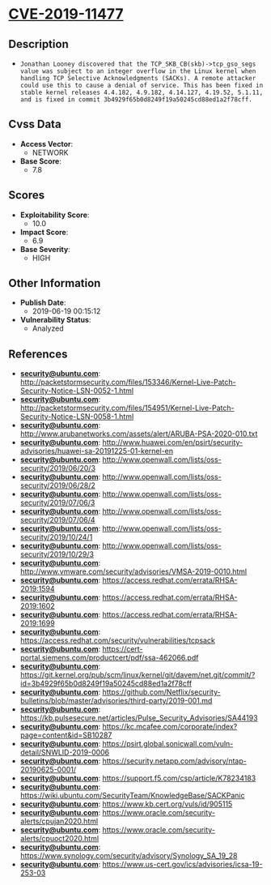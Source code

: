 
# [CVE-2019-11477](https://cve.mitre.org/cgi-bin/cvename.cgi?name=CVE-2019-11477)

## Description

- `Jonathan Looney discovered that the TCP_SKB_CB(skb)->tcp_gso_segs value was subject to an integer overflow in the Linux kernel when handling TCP Selective Acknowledgments (SACKs). A remote attacker could use this to cause a denial of service. This has been fixed in stable kernel releases 4.4.182, 4.9.182, 4.14.127, 4.19.52, 5.1.11, and is fixed in commit 3b4929f65b0d8249f19a50245cd88ed1a2f78cff.`

## Cvss Data

- **Access Vector**:
  - NETWORK
- **Base Score**:
  - 7.8

## Scores

- **Exploitability Score**:
  - 10.0
- **Impact Score**:
  - 6.9
- **Base Severity**:
  - HIGH

## Other Information

- **Publish Date**:
  - 2019-06-19 00:15:12
- **Vulnerability Status**:
  - Analyzed

## References

- **security@ubuntu.com**: http://packetstormsecurity.com/files/153346/Kernel-Live-Patch-Security-Notice-LSN-0052-1.html
- **security@ubuntu.com**: http://packetstormsecurity.com/files/154951/Kernel-Live-Patch-Security-Notice-LSN-0058-1.html
- **security@ubuntu.com**: http://www.arubanetworks.com/assets/alert/ARUBA-PSA-2020-010.txt
- **security@ubuntu.com**: http://www.huawei.com/en/psirt/security-advisories/huawei-sa-20191225-01-kernel-en
- **security@ubuntu.com**: http://www.openwall.com/lists/oss-security/2019/06/20/3
- **security@ubuntu.com**: http://www.openwall.com/lists/oss-security/2019/06/28/2
- **security@ubuntu.com**: http://www.openwall.com/lists/oss-security/2019/07/06/3
- **security@ubuntu.com**: http://www.openwall.com/lists/oss-security/2019/07/06/4
- **security@ubuntu.com**: http://www.openwall.com/lists/oss-security/2019/10/24/1
- **security@ubuntu.com**: http://www.openwall.com/lists/oss-security/2019/10/29/3
- **security@ubuntu.com**: http://www.vmware.com/security/advisories/VMSA-2019-0010.html
- **security@ubuntu.com**: https://access.redhat.com/errata/RHSA-2019:1594
- **security@ubuntu.com**: https://access.redhat.com/errata/RHSA-2019:1602
- **security@ubuntu.com**: https://access.redhat.com/errata/RHSA-2019:1699
- **security@ubuntu.com**: https://access.redhat.com/security/vulnerabilities/tcpsack
- **security@ubuntu.com**: https://cert-portal.siemens.com/productcert/pdf/ssa-462066.pdf
- **security@ubuntu.com**: https://git.kernel.org/pub/scm/linux/kernel/git/davem/net.git/commit/?id=3b4929f65b0d8249f19a50245cd88ed1a2f78cff
- **security@ubuntu.com**: https://github.com/Netflix/security-bulletins/blob/master/advisories/third-party/2019-001.md
- **security@ubuntu.com**: https://kb.pulsesecure.net/articles/Pulse_Security_Advisories/SA44193
- **security@ubuntu.com**: https://kc.mcafee.com/corporate/index?page=content&id=SB10287
- **security@ubuntu.com**: https://psirt.global.sonicwall.com/vuln-detail/SNWLID-2019-0006
- **security@ubuntu.com**: https://security.netapp.com/advisory/ntap-20190625-0001/
- **security@ubuntu.com**: https://support.f5.com/csp/article/K78234183
- **security@ubuntu.com**: https://wiki.ubuntu.com/SecurityTeam/KnowledgeBase/SACKPanic
- **security@ubuntu.com**: https://www.kb.cert.org/vuls/id/905115
- **security@ubuntu.com**: https://www.oracle.com/security-alerts/cpujan2020.html
- **security@ubuntu.com**: https://www.oracle.com/security-alerts/cpuoct2020.html
- **security@ubuntu.com**: https://www.synology.com/security/advisory/Synology_SA_19_28
- **security@ubuntu.com**: https://www.us-cert.gov/ics/advisories/icsa-19-253-03
